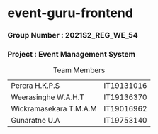 # event-guru-frontend

### Group Number : 2021S2_REG_WE_54
### Project : Event Management System

<table>
<caption>Team Members</caption>
  <tr>
    <td>Perera H.K.P.S</td>
    <td>IT19131016</td>
  </tr>
   <tr>
    <td>Weerasinghe W.A.H.T</td>
    <td>IT19136370</td>
  </tr>
  <tr>
    <td>Wickramasekara T.M.A.M</td>
    <td>IT19016962</td>
  </tr>
  <tr>
    <td>Gunaratne U.A</td>
    <td>IT19753140</td>
  </tr>
</table>
